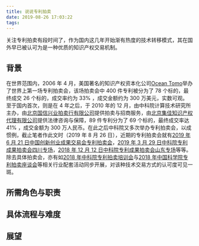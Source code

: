 ```yaml
---
title: 说说专利拍卖
date: 2019-08-26 17:03:22
tags:
---
```


关注专利拍卖有段时间了，作为国内这几年开始渐有热度的技术转移模式，其在国外早已被认可为是一种优质的知识产权交易机制。

## 背景

在世界范围内，2006 年 4 月，美国著名的知识产权资本化公司[Ocean Tomo](http://oceantomo.cn/)举办了世界上第一场专利拍卖会，该场拍卖会中 400 件专利被分为了 78 个标的，最终成交 26 个标的，成交率约为 33% ，成交金额约为 300 万美元，实数可观。至于国内首次，则是在 4 年之后，于 2010 年的 12 月，由中科院计算技术研究所主办，由[北京国信兴业拍卖行有限公司](http://www.gxauction.com/)提供拍卖与招商服务，由[北京集佳知识产权代理有限公司](http://www.unitalen.com.cn/)提供法律咨询与保障，89 件专利分为了 69 个标的，最终成交率达 41% ，成交金额为 300 万人民币。在此之后中科院又多次举办专利拍卖会，以成惯例，截止笔者作此文时（2019 年 8 月 26 日），近期的专利拍卖会就有[2019 年 6 月 21 日中国创新创业成果交易会专利拍卖会](http://www.casip.ac.cn/website/news/newsview/912)，[2019 年 3 月 29 日中科院专利成果拍卖会四川专场](http://www.ime.cas.cn/icac/newsroom/newsroom_1/201904/t20190403_5269797.html)，[2018 年 12 月 12 日中科院专利成果拍卖会山东专场](http://www.casip.ac.cn/website/news/newsview/881)等等。除去具体拍卖会，亦有如[2018 年中科院专利拍卖培训会](http://www.casip.ac.cn/website/news/newsview/868)与[2018 年中国科学院专利拍卖座谈会](http://www.casip.ac.cn/website/news/newsview/858)等相关行业配套活动同步开展，对该种技术交易方式的认可度可见一斑。
<!-- more -->

## 所需角色与职责

## 具体流程与难度

## 展望
